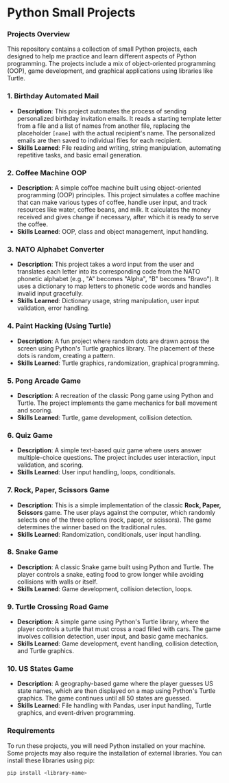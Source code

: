 # **Python Small Projects**

### **Projects Overview**

This repository contains a collection of small Python projects, each designed to help me practice and learn different aspects of Python programming. The projects include a mix of object-oriented programming (OOP), game development, and graphical applications using libraries like Turtle.

### **1. Birthday Automated Mail**
- **Description**: This project automates the process of sending personalized birthday invitation emails. It reads a starting template letter from a file and a list of names from another file, replacing the placeholder `[name]` with the actual recipient's name. The personalized emails are then saved to individual files for each recipient.
- **Skills Learned**: File reading and writing, string manipulation, automating repetitive tasks, and basic email generation.

### **2. Coffee Machine OOP**
- **Description**: A simple coffee machine built using object-oriented programming (OOP) principles. This project simulates a coffee machine that can make various types of coffee, handle user input, and track resources like water, coffee beans, and milk. It calculates the money received and gives change if necessary, after which it is ready to serve the coffee.
- **Skills Learned**: OOP, class and object management, input handling.

### **3. NATO Alphabet Converter**
- **Description**: This project takes a word input from the user and translates each letter into its corresponding code from the NATO phonetic alphabet (e.g., "A" becomes "Alpha", "B" becomes "Bravo"). It uses a dictionary to map letters to phonetic code words and handles invalid input gracefully.
- **Skills Learned**: Dictionary usage, string manipulation, user input validation, error handling.

### **4. Paint Hacking (Using Turtle)**
- **Description**: A fun project where random dots are drawn across the screen using Python's Turtle graphics library. The placement of these dots is random, creating a pattern.
- **Skills Learned**: Turtle graphics, randomization, graphical programming.

### **5. Pong Arcade Game**
- **Description**: A recreation of the classic Pong game using Python and Turtle. The project implements the game mechanics for ball movement and scoring.
- **Skills Learned**: Turtle, game development, collision detection.

### **6. Quiz Game**
- **Description**: A simple text-based quiz game where users answer multiple-choice questions. The project includes user interaction, input validation, and scoring.
- **Skills Learned**: User input handling, loops, conditionals.

### **7. Rock, Paper, Scissors Game**
- **Description**: This is a simple implementation of the classic **Rock, Paper, Scissors** game. The user plays against the computer, which randomly selects one of the three options (rock, paper, or scissors). The game determines the winner based on the traditional rules.
- **Skills Learned**: Randomization, conditionals, user input handling.

### **8. Snake Game**
- **Description**: A classic Snake game built using Python and Turtle. The player controls a snake, eating food to grow longer while avoiding collisions with walls or itself.
- **Skills Learned**: Game development, collision detection, loops.

### **9. Turtle Crossing Road Game**
- **Description**: A simple game using Python's Turtle library, where the player controls a turtle that must cross a road filled with cars. The game involves collision detection, user input, and basic game mechanics.
- **Skills Learned**: Game development, event handling, collision detection, and Turtle graphics.

### **10. US States Game**
- **Description**: A geography-based game where the player guesses US state names, which are then displayed on a map using Python's Turtle graphics. The game continues until all 50 states are guessed.
- **Skills Learned**: File handling with Pandas, user input handling, Turtle graphics, and event-driven programming.

### **Requirements**

To run these projects, you will need Python installed on your machine. Some projects may also require the installation of external libraries. You can install these libraries using pip:

```sh
pip install <library-name>
